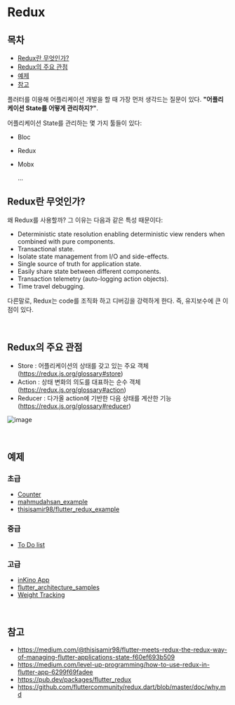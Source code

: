 # Redux

## 목차

* [Redux란 무엇인가?](#redux란-무엇인가) 
* [Redux의 주요 관점](#redux의-주요-관점) 
* [예제](#예제) 
* [참고](#참고) 
  
플러터를 이용해 어플리케이션 개발을 할 때 가장 먼저 생각드는 질문이 있다. **"어플리케이션 State를 어떻게 관리하지?"**.

어플리케이션 State를 관리하는 몇 가지 툴들이 있다:

* Bloc
* Redux
* Mobx
  
  ...

## Redux란 무엇인가?

왜 Redux를 사용할까? 그 이유는 다음과 같은 특성 때문이다:

* Deterministic state resolution enabling deterministic view renders when combined with pure components.
* Transactional state.
* Isolate state management from I/O and side-effects.
* Single source of truth for application state.
* Easily share state between different components.
* Transaction telemetry (auto-logging action objects).
* Time travel debugging.

다른말로, Redux는 code를 조직화 하고 디버깅을 강력하게 한다. 즉, 유지보수에 큰 이점이 있다.

</br>

## Redux의 주요 관점

* Store : 어플리케이션의 상태를 갖고 있는 주요 객체 </br>
(https://redux.js.org/glossary#store)
* Action : 상태 변화의 의도를 대표하는 순수 객체 </br>
(https://redux.js.org/glossary#action)
* Reducer : 다가올 action에 기반한 다음 상태를 계산한 기능 </br>
(https://redux.js.org/glossary#reducer)

![image](https://user-images.githubusercontent.com/29271126/99477554-13442b80-2996-11eb-9b5c-d74265cfea4a.png)

</br>

## 예제

### 초급

* [Counter](https://gitlab.com/brianegan/flutter_redux/tree/master/example)
* [mahmudahsan_example](https://github.com/mahmudahsan/flutter/tree/master/flutter/states_redux)
* [thisisamir98/flutter_redux_example](https://github.com/thisisamir98/flutter_redux_example)

### 중급

* [To Do list](https://github.com/xqwzts/flutter-redux-todo-list)

### 고급

* [inKino App](https://github.com/roughike/inKino)
* [flutter_architecture_samples](https://gitlab.com/brianegan/flutter_architecture_samples/tree/master/example/redux)
* [Weight Tracking](https://github.com/MSzalek-Mobile/weight_tracker/)

</br>

## 참고

* https://medium.com/@thisisamir98/flutter-meets-redux-the-redux-way-of-managing-flutter-applications-state-f60ef693b509
* https://medium.com/level-up-programming/how-to-use-redux-in-flutter-app-6299f69fadee
* https://pub.dev/packages/flutter_redux
* https://github.com/fluttercommunity/redux.dart/blob/master/doc/why.md